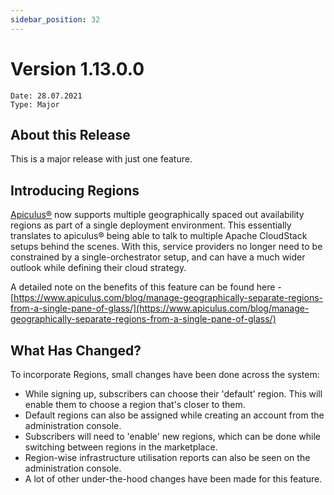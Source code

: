 ```yaml
---
sidebar_position: 32
---
```

# Version 1.13.0.0
```
Date: 28.07.2021
Type: Major
```

## About this Release

This is a major release with just one feature.

## Introducing Regions

[Apiculus®](https://www.apiculus.com) now supports multiple geographically spaced out availability regions as part of a single deployment environment. This essentially translates to apiculus® being able to talk to multiple Apache CloudStack setups behind the scenes. With this, service providers no longer need to be constrained by a single-orchestrator setup, and can have a much wider outlook while defining their cloud strategy.

A detailed note on the benefits of this feature can be found here - [https://www.apiculus.com/blog/manage-geographically-separate-regions-from-a-single-pane-of-glass/](https://www.apiculus.com/blog/manage-geographically-separate-regions-from-a-single-pane-of-glass/)

## What Has Changed?

To incorporate Regions, small changes have been done across the system:

- While signing up, subscribers can choose their 'default' region. This will enable them to choose a region that's closer to them.
- Default regions can also be assigned while creating an account from the administration console.
- Subscribers will need to 'enable' new regions, which can be done while switching between regions in the marketplace.
- Region-wise infrastructure utilisation reports can also be seen on the administration console.
- A lot of other under-the-hood changes have been made for this feature.



